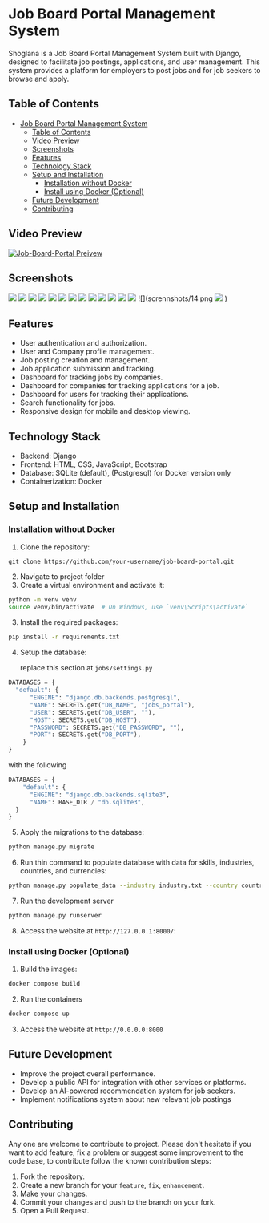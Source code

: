 # Job Board Portal Management System

Shoglana is a Job Board Portal Management System built with Django, designed to facilitate job postings, applications, and user management. This system provides a platform for employers to post jobs and for job seekers to browse and apply.

## Table of Contents

- [Job Board Portal Management System](#job-board-portal-management-system)
  - [Table of Contents](#table-of-contents)
  - [Video Preview](#video-preview)
  - [Screenshots](#screenshots)
  - [Features](#features)
  - [Technology Stack](#technology-stack)
  - [Setup and Installation](#setup-and-installation)
    - [Installation without Docker](#installation-without-docker)
    - [Install using Docker (Optional)](#install-using-docker-optional)
  - [Future Development](#future-development)
  - [Contributing](#contributing)

## Video Preview
[![Job-Board-Portal Preivew](scrennshots/1.png)](https://www.youtube.com/watch?v=lOiropOd8ks)

## Screenshots

![](scrennshots/1.png)
![](scrennshots/2.png)
![](scrennshots/3.png)
![](scrennshots/4.png)
![](scrennshots/5.png)
![](scrennshots/6.png)
![](scrennshots/7.png)
![](scrennshots/8.png)
![](scrennshots/9.png)
![](scrennshots/10.png)
![](scrennshots/11.png)
![](scrennshots/12.png)
![](scrennshots/13.png)
![](scrennshots/14.png
![](scrennshots/15.png)
)

## Features

- User authentication and authorization.
- User and Company profile management.
- Job posting creation and management.
- Job application submission and tracking.
- Dashboard for tracking jobs by companies.
- Dashboard for companies for tracking applications for a job.
- Dashboard for users for tracking their applications.
- Search functionality for jobs.
- Responsive design for mobile and desktop viewing.

## Technology Stack

- Backend: Django
- Frontend: HTML, CSS, JavaScript, Bootstrap
- Database: SQLite (default), (Postgresql) for Docker version only
- Containerization: Docker

## Setup and Installation

### Installation without Docker

1. Clone the repository:

```
git clone https://github.com/your-username/job-board-portal.git
```

2. Navigate to project folder
3. Create a virtual environment and activate it:

```bash
python -m venv venv
source venv/bin/activate  # On Windows, use `venv\Scripts\activate`
```

3. Install the required packages:

```bash
pip install -r requirements.txt
```

4. Setup the database:

   replace this section at `jobs/settings.py`

```python
DATABASES = {
  "default": {
      "ENGINE": "django.db.backends.postgresql",
      "NAME": SECRETS.get("DB_NAME", "jobs_portal"),
      "USER": SECRETS.get("DB_USER", ""),
      "HOST": SECRETS.get("DB_HOST"),
      "PASSWORD": SECRETS.get("DB_PASSWORD", ""),
      "PORT": SECRETS.get("DB_PORT"),
    }
}
```

with the following

```python
DATABASES = {
    "default": {
      "ENGINE": "django.db.backends.sqlite3",
      "NAME": BASE_DIR / "db.sqlite3",
  }
}
```

5. Apply the migrations to the database:

```bash
python manage.py migrate
```

6. Run thin command to populate database with data for skills, industries, countries, and currencies:

```bash
python manage.py populate_data --industry industry.txt --country country.txt --skills skills.txt --currency currency.txt
```

7. Run the development server

```bash
python manage.py runserver
```

8. Access the website at `http://127.0.0.1:8000/`:

### Install using Docker (Optional)

1. Build the images:

```bash
docker compose build
```

2. Run the containers

```bash
docker compose up
```

3. Access the website at `http://0.0.0.0:8000`

## Future Development

- Improve the project overall performance.
- Develop a public API for integration with other services or platforms.
- Develop an AI-powered recommendation system for job seekers.
- Implement notifications system about new relevant job postings

## Contributing

Any one are welcome to contribute to project. Please don't hesitate if you want to add feature, fix a problem or suggest some improvement to the code base, to contribute follow the known contribution steps:

1. Fork the repository.
2. Create a new branch for your `feature`, `fix`, `enhancement`.
3. Make your changes.
4. Commit your changes and push to the branch on your fork.
5. Open a Pull Request.
